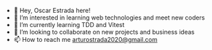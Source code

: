 - 👋 Hey, Oscar Estrada here!
- 👀 I’m interested in learning web technologies and meet new coders
- 🌱 I’m currently learning TDD and Vitest
- 💞️ I’m looking to collaborate on new projects and business ideas
- 📫 How to reach me arturostrada2020@gmail.com

<!---
OscarStrada/OscarStrada is a ✨ special ✨ repository because its `README.md` (this file) appears on your GitHub profile.
You can click the Preview link to take a look at your changes.
--->
